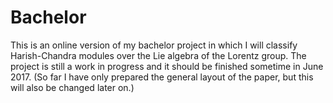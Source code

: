 # Bachelor
This is an online version of my bachelor project in which I will classify Harish-Chandra modules over the Lie algebra of the Lorentz group. The project is still a work in progress and it should be finished sometime in June 2017. (So far I have only prepared the general layout of the paper, but this will also be changed later on.)
